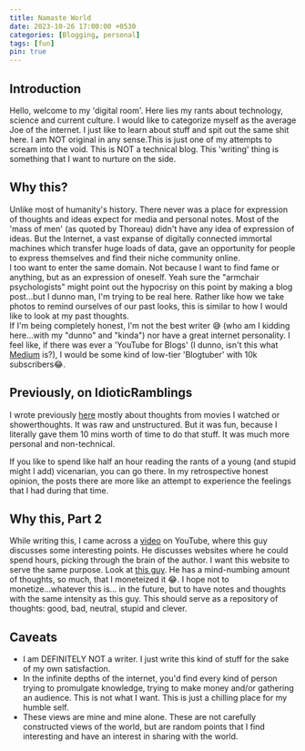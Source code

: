 ```yaml
---
title: Namaste World
date: 2023-10-26 17:00:00 +0530
categories: [Blogging, personal]
tags: [fun]
pin: true
---
```


## Introduction
Hello, welcome to my 'digital room'. Here lies my rants about technology, science and current culture. I would like to categorize myself as the average Joe of the internet. I just like to learn about stuff and spit out the same shit here. I am NOT original in any sense.This is just one of my attempts to scream into the void. This is NOT a technical blog. This 'writing' thing is something that I want to nurture on the side.

## Why this?
Unlike most of humanity's history. There never was a place for expression of thoughts and ideas expect for media and personal notes. Most of the 'mass of men' (as quoted by Thoreau) didn't have any idea of expression of ideas. But the Internet, a vast expanse of digitally connected immortal machines which transfer huge loads of data, gave an opportunity for people to express themselves and find their niche community online. <br>
I too want to enter the same domain. Not because I want to find fame or anything, but as an expression of oneself. Yeah sure the "armchair psychologists" might point out the hypocrisy on this point by making a blog post...but I dunno man, I'm trying to be real here. Rather like how we take photos to remind ourselves of our past looks, this is similar to how I would like to look at my past thoughts. <br>
If I'm being completely honest, I'm not the best writer 😅 (who am I kidding here...with my "dunno" and "kinda") nor have a great internet personality. I feel like, if there was ever a 'YouTube for Blogs' (I dunno, isn't this what [Medium](https://medium.com/) is?), I would be some kind of low-tier 'Blogtuber' with 10k subscribers😂.

## Previously, on IdioticRamblings
I wrote previously [here](https://iditoicramblings.blogspot.com/) mostly about thoughts from movies I watched or showerthoughts. It was raw and unstructured. But it was fun, because I literally gave them 10 mins worth of time to do that stuff. It was much more personal and non-technical.

If you like to spend like half an hour reading the rants of a young (and stupid might I add) vicenarian, you can go there. In my retrospective honest opinion, the posts there are more like an attempt to experience the feelings that I had during that time.

## Why this, Part 2
While writing this, I came across a [video](https://www.youtube.com/watch?v=_x6SCSz7g5I) on YouTube, where this guy discusses some interesting points. He discusses websites where he could spend hours, picking through the brain of the author.
I want this website to serve the same purpose. Look at [this guy](https://wiki.nikiv.dev/). He has a mind-numbing amount of thoughts, so much, that I moneteized it 😂. I hope not to monetize...whatever this is... in the future, but to have notes and thoughts with the same intensity as this guy. This should serve as a repository of thoughts: good, bad, neutral, stupid and clever.

## Caveats
* I am DEFINITELY NOT a writer. I just write this kind of stuff for the sake of my own satisfaction.
* In the infinite depths of the internet, you'd find every kind of person trying to promulgate knowledge, trying to make money and/or gathering an audience. This is not what I want. This is just a chilling place for my humble self.
* These views are mine and mine alone. These are not carefully constructed views of the world, but are random points that I find interesting and have an interest in sharing with the world.


